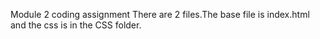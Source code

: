 Module 2 coding assignment
There are 2 files.The base file is index.html and the css is in the CSS folder.

